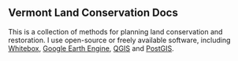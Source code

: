 ## Vermont Land Conservation Docs  

This is a collection of methods for planning land conservation and restoration. I use open-source or freely available software, including [Whitebox](https://www.whiteboxgeo.com/manual/wbt_book/intro.html), [Google Earth Engine](https://earthengine.google.com/), [QGIS](https://qgis.org/en/site/) and [PostGIS](https://postgis.net/).    
